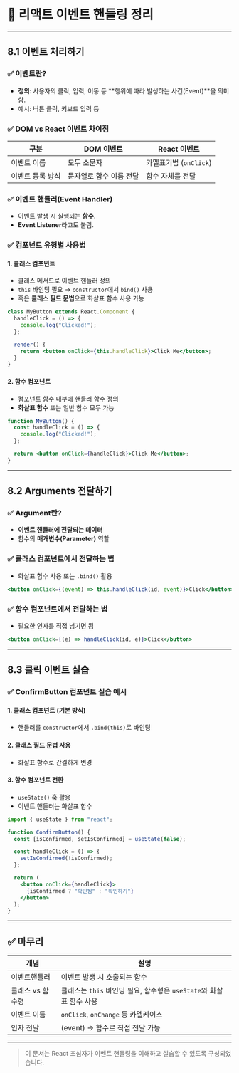 
# 📘 리액트 이벤트 핸들링 정리

---

## 8.1 이벤트 처리하기

### ✅ 이벤트란?
- **정의**: 사용자의 클릭, 입력, 이동 등 **행위에 따라 발생하는 사건(Event)**을 의미함.
- 예시: 버튼 클릭, 키보드 입력 등

### ✅ DOM vs React 이벤트 차이점

| 구분 | DOM 이벤트 | React 이벤트 |
|------|------------|--------------|
| 이벤트 이름 | 모두 소문자 | 카멜표기법 (`onClick`) |
| 이벤트 등록 방식 | 문자열로 함수 이름 전달 | 함수 자체를 전달 |

### ✅ 이벤트 핸들러(Event Handler)
- 이벤트 발생 시 실행되는 **함수**.
- **Event Listener**라고도 불림.

### ✅ 컴포넌트 유형별 사용법
#### 1. 클래스 컴포넌트
- 클래스 메서드로 이벤트 핸들러 정의
- `this` 바인딩 필요 → `constructor`에서 `bind()` 사용
- 혹은 **클래스 필드 문법**으로 화살표 함수 사용 가능

```jsx
class MyButton extends React.Component {
  handleClick = () => {
    console.log("Clicked!");
  };

  render() {
    return <button onClick={this.handleClick}>Click Me</button>;
  }
}
```

#### 2. 함수 컴포넌트
- 컴포넌트 함수 내부에 핸들러 함수 정의
- **화살표 함수** 또는 일반 함수 모두 가능

```jsx
function MyButton() {
  const handleClick = () => {
    console.log("Clicked!");
  };

  return <button onClick={handleClick}>Click Me</button>;
}
```

---

## 8.2 Arguments 전달하기

### ✅ Argument란?
- **이벤트 핸들러에 전달되는 데이터**
- 함수의 **매개변수(Parameter)** 역할

### ✅ 클래스 컴포넌트에서 전달하는 법
- 화살표 함수 사용 또는 `.bind()` 활용

```jsx
<button onClick={(event) => this.handleClick(id, event)}>Click</button>
```

### ✅ 함수 컴포넌트에서 전달하는 법
- 필요한 인자를 직접 넘기면 됨

```jsx
<button onClick={(e) => handleClick(id, e)}>Click</button>
```

---

## 8.3 클릭 이벤트 실습

### ✅ ConfirmButton 컴포넌트 실습 예시

#### 1. 클래스 컴포넌트 (기본 방식)
- 핸들러를 `constructor`에서 `.bind(this)`로 바인딩

#### 2. 클래스 필드 문법 사용
- 화살표 함수로 간결하게 변경

#### 3. 함수 컴포넌트 전환
- `useState()` 훅 활용
- 이벤트 핸들러는 화살표 함수

```jsx
import { useState } from "react";

function ConfirmButton() {
  const [isConfirmed, setIsConfirmed] = useState(false);

  const handleClick = () => {
    setIsConfirmed(!isConfirmed);
  };

  return (
    <button onClick={handleClick}>
      {isConfirmed ? "확인됨" : "확인하기"}
    </button>
  );
}
```

---

## ✅ 마무리

| 개념 | 설명 |
|------|------|
| 이벤트핸들러 | 이벤트 발생 시 호출되는 함수 |
| 클래스 vs 함수형 | 클래스는 `this` 바인딩 필요, 함수형은 `useState`와 화살표 함수 사용 |
| 이벤트 이름 | `onClick`, `onChange` 등 카멜케이스 |
| 인자 전달 | (event) → 함수로 직접 전달 가능 |

---

> 이 문서는 React 초심자가 이벤트 핸들링을 이해하고 실습할 수 있도록 구성되었습니다.
